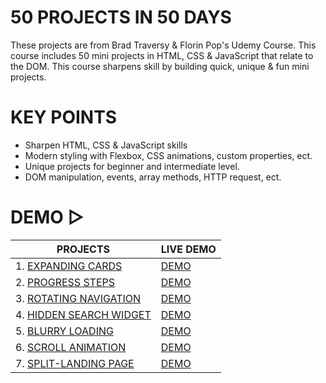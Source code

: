 # 50 PROJECTS IN 50 DAYS

These projects are from Brad Traversy & Florin Pop's Udemy Course. This course includes 50 mini projects in HTML, CSS & JavaScript that relate to the DOM. This course sharpens skill by building quick, unique & fun mini projects.

# KEY POINTS

- Sharpen HTML, CSS & JavaScript skills
- Modern styling with Flexbox, CSS animations, custom properties, ect.
- Unique projects for beginner and intermediate level.
- DOM manipulation, events, array methods, HTTP request, ect.

# DEMO ▷

| PROJECTS                                                                                                                  | LIVE DEMO                                                              |
| ------------------------------------------------------------------------------------------------------------------------- | ---------------------------------------------------------------------- |
| 1. <a href="https://github.com/Lorn12/50-projects-in-50-days/tree/main/Expanding%20Cards">EXPANDING CARDS</a>             | <a href="https://main--graceful-capybara-ea0ae4.netlify.app/">DEMO</a> |
| 2. <a href="https://github.com/Lorn12/50-projects-in-50-days/tree/main/Progress%20Steps">PROGRESS STEPS</a>               | <a href="https://main--bucolic-swan-c4f0a2.netlify.app/">DEMO</a>      |
| 3. <a href="https://github.com/Lorn12/50-projects-in-50-days/tree/main/Rotating%20Navigation">ROTATING NAVIGATION</a>     | <a href="https://main--leafy-griffin-eba5d0.netlify.app/">DEMO</a>     |
| 4. <a href="https://github.com/Lorn12/50-projects-in-50-days/tree/main/Hidden%20Search%20Widget">HIDDEN SEARCH WIDGET</a> | <a href="https://main--elegant-concha-d282ff.netlify.app/">DEMO</a>    |
| 5. <a href="https://github.com/Lorn12/50-projects-in-50-days/tree/main/Blurry%20Loading">BLURRY LOADING</a>               | <a href="https://main--dulcet-beignet-73a24c.netlify.app/">DEMO</a>    |
| 6. <a href="https://github.com/Lorn12/50-projects-in-50-days/tree/main/Scroll%20Animation">SCROLL ANIMATION</a>           | <a href="https://main--endearing-treacle-9a8448.netlify.app/">DEMO</a> |
| 7. <a href="https://github.com/Lorn12/50-projects-in-50-days/tree/main/Split%20Landing%20Page">SPLIT-LANDING PAGE</a>     | <a href="https://startling-unicorn-b70ca4.netlify.app/">DEMO</a>       |

